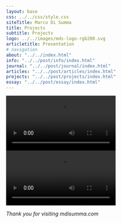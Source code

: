 ```yaml
---
layout: base
css: ../../css/style.css
siteTitle: Marco Di Summa
title: Projects
subtitle: Projects
logo: ../../images/mds-logo-rgb200.svg
articletitle: Presentation
# navigation
about: "../../index.html"
info: "../../post/info/index.html"
journal: "../../post/journal/index.html"
articles: "../../post/articles/index.html"
projects: "../../post/projects/index.html"
essay: "../../post/essay/index.html"
---
```



<main> 
<video controls>
  <source src="../../images/color-theory.mp4" type="video/mp4">
  Your browser does not support the video tag.
</video>
<video controls>
  <source src="../../images/media_presentation.mp4" type="video/mp4">
  Your browser does not support the video tag.
</video>

*Thank you for visiting mdisumma.com*

</main>

